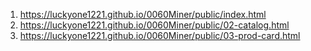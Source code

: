 <!-- https://github.com/luckyone1221/0060Miner -->
1. <https://luckyone1221.github.io/0060Miner/public/index.html>
1. <https://luckyone1221.github.io/0060Miner/public/02-catalog.html>
1. <https://luckyone1221.github.io/0060Miner/public/03-prod-card.html>